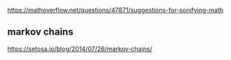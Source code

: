
https://mathoverflow.net/questions/47871/suggestions-for-sonifying-math

## markov chains

https://setosa.io/blog/2014/07/26/markov-chains/